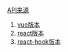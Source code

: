 [API来源](https://binaryify.github.io/NeteaseCloudMusicApi/#/)

1. [vue版本](https://github.com/QiaokeliHenku/music/tree/master/vue-music)
2. [react版本](https://github.com/QiaokeliHenku/music/tree/master/react-music)
3. [react-hook版本](https://github.com/QiaokeliHenku/music/tree/master/react-hook-music)

